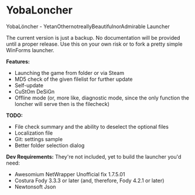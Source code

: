 # YobaLoncher
YobaLöncher - YetanOthernotreallyBeautifulnorAdmirable Launcher

The current version is just a backup. No documentation will be provided until a proper release. Use this on your own risk or to fork a pretty simple WinForms launcher.

**Features:**
- Launching the game from folder or via Steam
- MD5 check of the given filelist for further update
- Self-update
- CuStOm DeSiGn
- Offline mode (or, more like, diagnostic mode, since the only function the loncher will serve then is the filecheck)

**TODO:**
- File check summary and the ability to deselect the optional files
- Localization file
- Git: settings sample
- Better folder selection dialog

**Dev Requirements:**
They're not included, yet to build the launcher you'd need:
- Awesomium NetWrapper Unofficial fix 1.7.5.01
- Costura Fody 3.3.3 or later (and, therefore, Fody 4.2.1 or later)
- Newtonsoft Json
